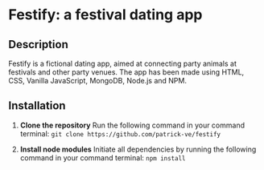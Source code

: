 # Festify: a festival dating app
## Description
Festify is a fictional dating app, aimed at connecting party animals at festivals and other party venues. The app has been made using HTML, CSS, Vanilla JavaScript, MongoDB, Node.js and NPM. 


## Installation
1. **Clone the repository**
Run the following command in your command terminal:
`git clone https://github.com/patrick-ve/festify`

2. **Install node modules**
Initiate all dependencies by running the following command in your command terminal:
`npm install`